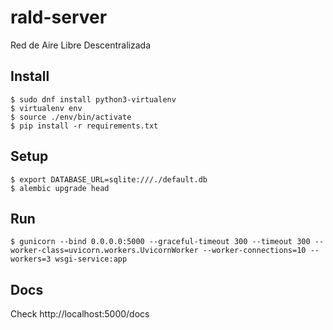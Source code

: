 # rald-server

Red de Aire Libre Descentralizada

## Install

```
$ sudo dnf install python3-virtualenv
$ virtualenv env
$ source ./env/bin/activate
$ pip install -r requirements.txt
```

## Setup

```
$ export DATABASE_URL=sqlite:///./default.db
$ alembic upgrade head
```

## Run

```
$ gunicorn --bind 0.0.0.0:5000 --graceful-timeout 300 --timeout 300 --worker-class=uvicorn.workers.UvicornWorker --worker-connections=10 --workers=3 wsgi-service:app
```

## Docs

Check http://localhost:5000/docs
